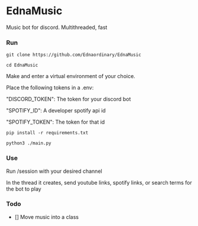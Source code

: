 # EdnaMusic
Music bot for discord. Multithreaded, fast

### Run

`git clone https://github.com/Ednaordinary/EdnaMusic`

`cd EdnaMusic`

Make and enter a virtual environment of your choice.

Place the following tokens in a .env:

"DISCORD_TOKEN": The token for your discord bot

"SPOTIFY_ID": A developer spotify api id

"SPOTIFY_TOKEN": The token for that id

`pip install -r requirements.txt`

`python3 ./main.py`

### Use

Run /session with your desired channel

In the thread it creates, send youtube links, spotify links, or search terms for the bot to play

### Todo

- [] Move music into a class
